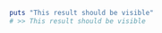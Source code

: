 ```ruby {result=true run}
puts "This result should be visible"
# >> This result should be visible
```
